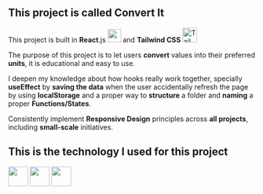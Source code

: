 
## This project is called **Convert It**

This project is built in **React**.js <img src="https://upload.wikimedia.org/wikipedia/commons/a/a7/React-icon.svg" width="27"> and **Tailwind CSS** <img src="https://upload.wikimedia.org/wikipedia/commons/d/d5/Tailwind_CSS_Logo.svg" alt="Tailwind CSS Logo" width="30"/>

The purpose of this project is to let users **convert** values into their preferred **units**, it is educational and easy to use.

I deepen my knowledge about how hooks really work together, specially **useEffect** by **saving the data** when the user accidentally refresh the page by using **localStorage** and a proper way to **structure** a folder and **naming** a proper **Functions/States**.

Consistently implement **Responsive Design** principles across **all projects**, including **small-scale** initiatives.

## This is the technology I used for this project
<p align="left">
  <img src="https://upload.wikimedia.org/wikipedia/commons/a/a7/React-icon.svg" width="40">
  <img src="https://cdn.jsdelivr.net/gh/devicons/devicon/icons/javascript/javascript-original.svg" width="40" height="40"/> 
  <img src="https://cdn.jsdelivr.net/gh/devicons/devicon/icons/tailwindcss/tailwindcss-original.svg" width="40" height="40"/>
</p>





